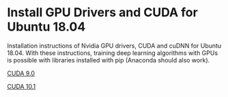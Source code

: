 # Install GPU Drivers and CUDA for Ubuntu 18.04

Installation instructions of Nvidia GPU drivers, CUDA and cuDNN for Ubuntu 18.04. With these instructions, training deep learning algorithms with GPUs is possible with libraries installed with pip (Anaconda should also work).

[CUDA 9.0](install_cuda_9_0.md)

[CUDA 10.1](install_cuda_10_1.md)
